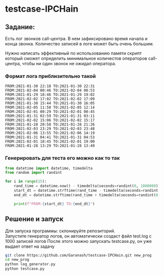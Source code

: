 # testcase-IPCHain

## Задание:

Есть лог звонков call-центра. В нем зафиксировано время начала и конца звонка.
Количество записей в логе может быть очень большим.

Нужно написать эффективный по использованию памяти скрипт который сможет определить минимальное количестов операторов
call-центра, чтобы ни один звонок не ожидал оператора.

### Формат лога приблизительно такой

```log
FROM:2021-01-30 22:18 TO:2021-01-30 22:31
FROM:2021-02-04 00:46 TO:2021-02-04 00:53
FROM:2021-01-29 18:46 TO:2021-01-29 19:02
FROM:2021-02-02 17:02 TO:2021-02-02 17:09
FROM:2021-01-30 15:44 TO:2021-01-30 16:05
FROM:2021-02-05 11:58 TO:2021-02-05 12:14
FROM:2021-02-01 00:29 TO:2021-02-01 00:45
FROM:2021-01-31 02:59 TO:2021-01-31 03:11
FROM:2021-02-02 15:06 TO:2021-02-02 15:17
FROM:2021-01-28 20:58 TO:2021-01-28 21:26
FROM:2021-02-03 23:29 TO:2021-02-03 23:48
FROM:2021-02-06 13:55 TO:2021-02-06 14:19
FROM:2021-01-31 04:41 TO:2021-01-31 04:53
FROM:2021-02-01 18:45 TO:2021-02-01 19:00
FROM:2021-01-28 13:29 TO:2021-01-28 13:49
```

### Генерировать для теста его можно как то так

```python
from datetime import datetime, timedelta
from random import randint

for i in range(15):
    rand_time = datetime.now() - timedelta(seconds=randint(0, 1000000))
    start_dt = datetime.strftime(rand_time - timedelta(seconds=randint(0, 1000)), "%Y-%m-%d %H:%M")
    end_dt = datetime.strftime(rand_time + timedelta(seconds=randint(0, 1000)), "%Y-%m-%d %H:%M")

    print(f"FROM:{start_dt} TO:{end_dt}")
```

## Решение и запуск

Для запуска программы: склонируйте репозиторий.  
Запустите генератор логов, он автоматически создаст файл test.log с 1000 записей логов
После этого можно запускать testcase.py, он уже выдает ответ на задачу

```bash
git clone https://github.com/Garanash/testcase-IPCHain.git new_prog
cd new_prog
python log_generator.py
python testcase.py
```